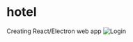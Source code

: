 # hotel
Creating React/Electron web app
![Login](https://user-images.githubusercontent.com/66902835/130912828-31e44792-0858-4a84-896e-ac2201035736.jpg)


